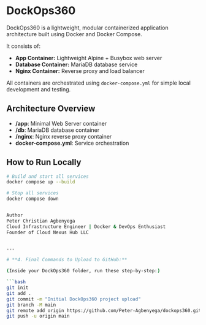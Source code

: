 # DockOps360

DockOps360 is a lightweight, modular containerized application architecture built using Docker and Docker Compose.

It consists of:
- **App Container:** Lightweight Alpine + Busybox web server
- **Database Container:** MariaDB database service
- **Nginx Container:** Reverse proxy and load balancer

All containers are orchestrated using `docker-compose.yml` for simple local development and testing.

## Architecture Overview

- **/app**: Minimal Web Server container
- **/db**: MariaDB database container
- **/nginx**: Nginx reverse proxy container
- **docker-compose.yml**: Service orchestration

## How to Run Locally

```bash
# Build and start all services
docker compose up --build

# Stop all services
docker compose down


Author
Peter Christian Agbenyega
Cloud Infrastructure Engineer | Docker & DevOps Enthusiast
Founder of Cloud Nexus Hub LLC


---

# **4. Final Commands to Upload to GitHub:**

(Inside your DockOps360 folder, run these step-by-step:)

```bash
git init
git add .
git commit -m "Initial DockOps360 project upload"
git branch -M main
git remote add origin https://github.com/Peter-Agbenyega/dockops360.git
git push -u origin main


